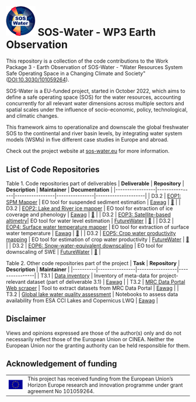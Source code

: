 # <img src="imgs/sosw_logo.png" width="80"> SOS-Water - WP3 Earth Observation

This repository is a collection of the code contributions to the Work Package 3 - Earth Observation of SOS-Water - "Water Resources System Safe Operating Space in a Changing Climate and Society" ([DOI:10.3030/101059264](https://cordis.europa.eu/project/id/101059264)). 

SOS-Water is a EU-funded project, started in October 2022, which aims to define a safe operating space (SOS) for the water resources, accounting concurrently for all relevant water dimensions across multiple sectors and spatial scales under the influence of socio-economic, policy, technological, and climatic changes.

This framework aims to operationalize and downscale the global freshwater SOS to the continental and river basin levels, by integrating water system models (WSMs) in five different case studies in Europe and abroad.

Check out the project website at [sos-water.eu](https://sos-water.eu) for more information.

## List of Code Repositories
<!-- Maintainer links -->
[Eawag]: https://www.eawag.ch/en/department/surf/main-focus/remote-sensing/ "Eawag"
[FutureWater]: https://www.futurewater.eu/projects/water-resources-system-safe-operating-space-in-a-changing-climate-and-society-sos-water/ "FutureWater"

<!-- Table 1 -->
Table 1. Code repositories part of deliverables
| **Deliverable** | **Repository** | **Description** | **Maintainer** | **Documentation** |
|-----------------|----------------|-----------------|----------------|---------------------|
| D3.2 | [EOP1: SPM Mapper](https://github.com/mibrechb/SOSW_EOP1) | EO tool for suspended sediment estimation | [Eawag] | [📄](# "Not yet available") |
| D3.2 | [EOP2: Lake and River ice mapper](https://github.com/mibrechb/SOSW_EOP2) | EO tool for extraction of ice coverage and phenology | [Eawag] | [📄](# "Not yet available") |
| D3.2 | [EOP3: Satellite-based altimetry](# "Not yet available")| EO tool for water level estimation | [FutureWater] | [📄](# "Not yet available") |
| D3.2 | [EOP4: Surface water temperature mapper](https://github.com/mibrechb/SOSW_EOP4) | EO tool for extraction of surface water temperature | [Eawag] | [📄](# "Not yet available") |
| D3.2 | [EOP5: Crop water productivity mapping](# "Not yet available") | EO tool for estimation of crop water productivity | [FutureWater] | [📄](# "Not yet available") |
| D3.2 | [EOP6: Snow-water-equivalent downscaling](# "Not yet available") | EO tool for downscaling of SWE | [FutureWater] | [📄](# "Not yet available") |

<!-- Table 2 -->
Table 2. Other code repositories part of the project
| **Task** | **Repository** | **Description** | **Maintainer** |
|----------|----------------|-----------------|----------------|
| T3.1 | [Data inventory](https://github.com/mibrechb/SOSW_data_inventory) | Inventory of meta-data for project-relevant dataset (part of deliverable 3.1) | [Eawag] |
| T3.2 | [MRC Data Portal Web scraper](https://github.com/mibrechb/SOSW_MRC_webscraper) | Tool to extract datasets from MRC Data Portal | [Eawag] |
| T3.2 | [Global lake water quality assessment](# "Not yet available") | Notebooks to assess data availability from ESA CCI Lakes and Copernicus LWQ | [Eawag] |

## Disclaimer
Views and opinions expressed are those of the author(s) only and do not necessarily reflect those of the European Union or CINEA. Neither the European Union nor the granting authority can be held responsible for them.

## Acknowledgement of funding
<table style="border: none;">
  <tr>
    <td><img src="imgs/eucom_logo.png" alt="EU Logo" width="100"/></td>
    <td>This project has received funding from the European Union’s Horizon Europe research and innovation programme under grant agreement No 101059264.</td>
  </tr>
</table>

